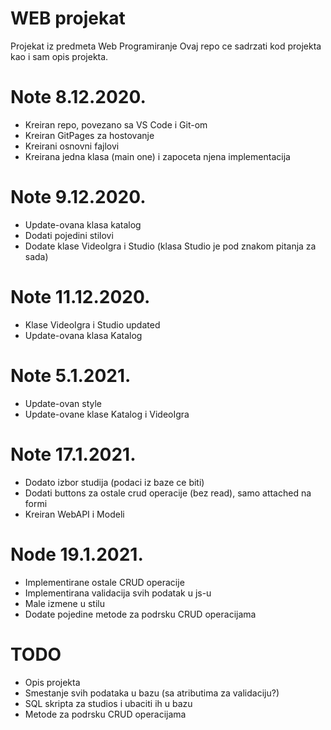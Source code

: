 # WEB projekat
Projekat iz predmeta Web Programiranje
Ovaj repo ce sadrzati kod projekta kao i sam opis projekta.

# Note 8.12.2020.
- Kreiran repo, povezano sa VS Code i Git-om
- Kreiran GitPages za hostovanje
- Kreirani osnovni fajlovi
- Kreirana jedna klasa (main one) i zapoceta njena implementacija

# Note 9.12.2020.
- Update-ovana klasa katalog
- Dodati pojedini stilovi
- Dodate klase VideoIgra i Studio (klasa Studio je pod znakom pitanja za sada)

# Note 11.12.2020.
- Klase VideoIgra i Studio updated
- Update-ovana klasa Katalog

# Note 5.1.2021.
- Update-ovan style
- Update-ovane klase Katalog i VideoIgra

# Note 17.1.2021.
- Dodato izbor studija (podaci iz baze ce biti)
- Dodati buttons za ostale crud operacije (bez read), samo attached na formi
- Kreiran WebAPI i Modeli

# Node 19.1.2021.
- Implementirane ostale CRUD operacije
- Implementirana validacija svih podatak u js-u 
- Male izmene u stilu
- Dodate pojedine metode za podrsku CRUD operacijama

# TODO
- Opis projekta
- Smestanje svih podataka u bazu (sa atributima za validaciju?)
- SQL skripta za studios i ubaciti ih u bazu
- Metode za podrsku CRUD operacijama
